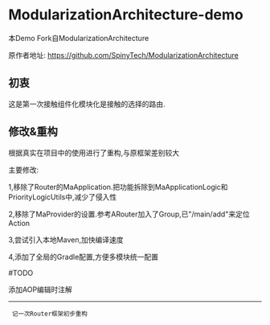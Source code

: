 # ModularizationArchitecture-demo

本Demo Fork自ModularizationArchitecture

原作者地址: https://github.com/SpinyTech/ModularizationArchitecture

## 初衷

这是第一次接触组件化模块化是接触的选择的路由.

## 修改&重构

根据真实在项目中的使用进行了重构,与原框架差别较大

主要修改:

1,移除了Router的MaApplication.把功能拆除到MaApplicationLogic和PriorityLogicUtils中,减少了侵入性

2,移除了MaProvider的设置.参考ARouter加入了Group,已"/main/add"来定位Action

3,尝试引入本地Maven,加快编译速度

4,添加了全局的Gradle配置,方便多模块统一配置

#TODO

添加AOP编辑时注解



---
```
 记一次Router框架初步重构
```